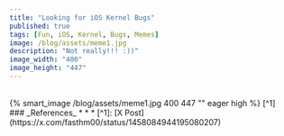 ```yaml
---
title: "Looking for iOS Kernel Bugs"
published: true
tags: [Fun, iOS, Kernel, Bugs, Memes]
image: /blog/assets/meme1.jpg
description: "Not really!!! :))"
image_width: "400"
image_height: "447"
---
```


<br>
{% smart_image /blog/assets/meme1.jpg 400 447 "" eager high %}
[^1]
<br>
### _References_
* * *
[^1]: [X Post](https://x.com/fasthm00/status/1458084944195080207)
